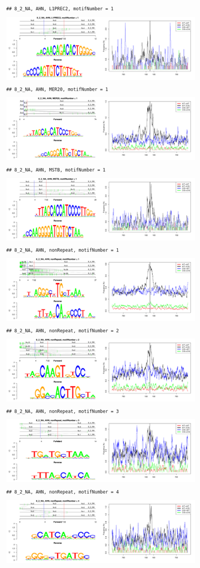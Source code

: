 

```
## 8_2_NA, AHN, L1PREC2, motifNumber = 1
```

![plot of chunk motifPValues](figure/motifPValues-1.png) 

```
## 8_2_NA, AHN, MER20, motifNumber = 1
```

![plot of chunk motifPValues](figure/motifPValues-2.png) 

```
## 8_2_NA, AHN, MSTB, motifNumber = 1
```

![plot of chunk motifPValues](figure/motifPValues-3.png) 

```
## 8_2_NA, AHN, nonRepeat, motifNumber = 1
```

![plot of chunk motifPValues](figure/motifPValues-4.png) 

```
## 8_2_NA, AHN, nonRepeat, motifNumber = 2
```

![plot of chunk motifPValues](figure/motifPValues-5.png) 

```
## 8_2_NA, AHN, nonRepeat, motifNumber = 3
```

![plot of chunk motifPValues](figure/motifPValues-6.png) 

```
## 8_2_NA, AHN, nonRepeat, motifNumber = 4
```

![plot of chunk motifPValues](figure/motifPValues-7.png) 
  
